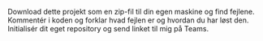 Download dette projekt som en zip-fil til din egen maskine og find fejlene. 
Kommentér i koden og forklar hvad fejlen er og hvordan du har løst den.
Initialisér dit eget repository og send linket til mig på Teams.
